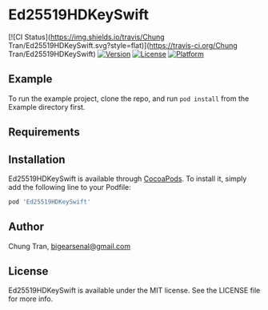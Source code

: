 # Ed25519HDKeySwift

[![CI Status](https://img.shields.io/travis/Chung Tran/Ed25519HDKeySwift.svg?style=flat)](https://travis-ci.org/Chung Tran/Ed25519HDKeySwift)
[![Version](https://img.shields.io/cocoapods/v/Ed25519HDKeySwift.svg?style=flat)](https://cocoapods.org/pods/Ed25519HDKeySwift)
[![License](https://img.shields.io/cocoapods/l/Ed25519HDKeySwift.svg?style=flat)](https://cocoapods.org/pods/Ed25519HDKeySwift)
[![Platform](https://img.shields.io/cocoapods/p/Ed25519HDKeySwift.svg?style=flat)](https://cocoapods.org/pods/Ed25519HDKeySwift)

## Example

To run the example project, clone the repo, and run `pod install` from the Example directory first.

## Requirements

## Installation

Ed25519HDKeySwift is available through [CocoaPods](https://cocoapods.org). To install
it, simply add the following line to your Podfile:

```ruby
pod 'Ed25519HDKeySwift'
```

## Author

Chung Tran, bigearsenal@gmail.com

## License

Ed25519HDKeySwift is available under the MIT license. See the LICENSE file for more info.
